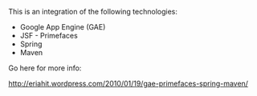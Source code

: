 This is an integration of the following technologies:
+ Google App Engine (GAE)
+ JSF - Primefaces
+ Spring
+ Maven

Go here for more info:

http://eriahit.wordpress.com/2010/01/19/gae-primefaces-spring-maven/